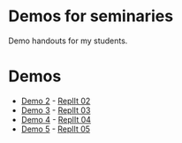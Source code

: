 # Demos for seminaries

Demo handouts for my students.

# Demos

- [Demo 2](./demo02) - [ReplIt 02](https://replit.com/join/inivapbp-pestanko)
- [Demo 3](./demo03) - [ReplIt 03](https://replit.com/join/btujjqvl-pestanko)
- [Demo 4](./demo04) - [ReplIt 04](https://replit.com/join/teehiauu-pestanko)
- [Demo 5](./demo05) - [ReplIt 05](https://replit.com/join/mexrarkz-pestanko)



